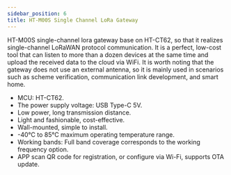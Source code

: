 ```yaml
---
sidebar_position: 6
title: HT-M00S Single Channel LoRa Gateway
---
```




HT-M00S single-channel lora gateway base on HT-CT62, so that it realizes single-channel LoRaWAN protocol communication. It is a perfect, low-cost tool that can listen to more than a dozen devices at the same time and upload the received data to the cloud via WiFi.
It is worth noting that the gateway does not use an external antenna, so it is mainly used in scenarios such as scheme verification, communication link development, and smart home.

- MCU: HT-CT62.
- The power supply voltage: USB Type-C 5V.
- Low power, long transmission distance.
- Light and fashionable, cost-effective.
- Wall-mounted, simple to install.
- -40°C to 85°C maximum operating temperature range.
- Working bands: Full band coverage corresponds to the working frequency option.
- APP scan QR code for registration, or configure via Wi-Fi, supports OTA update.

